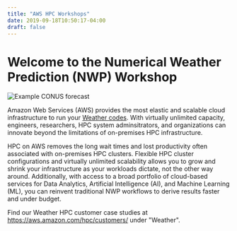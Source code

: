 ```yaml
---
title: "AWS HPC Workshops"
date: 2019-09-18T10:50:17-04:00
draft: false
---
```

# Welcome to the Numerical Weather Prediction (NWP) Workshop

![Example CONUS forecast](/images/surface_temperature.gif)

Amazon Web Services (AWS) provides the most elastic and scalable cloud infrastructure to run your [Weather codes](https://aws.amazon.com/hpc/). With virtually unlimited capacity, engineers, researchers, HPC system adminsitrators, and organizations can innovate beyond the limitations of on-premises HPC infrastructure.

HPC on AWS removes the long wait times and lost productivity often associated with on-premises HPC clusters. Flexible HPC cluster configurations and virtually unlimited scalability allows you to grow and shrink your infrastructure as your workloads dictate, not the other way around. Additionally, with access to a broad portfolio of cloud-based services for Data Analytics, Artificial Intelligence (AI), and Machine Learning (ML), you can reinvent traditional NWP workflows to derive results faster and under budget.

Find our Weather HPC customer case studies at https://aws.amazon.com/hpc/customers/ under "Weather".
